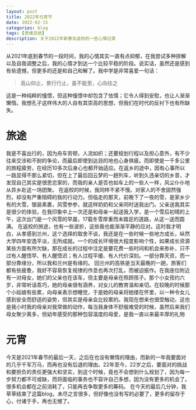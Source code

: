 ```yaml
---
layout: post
title: 2022年元宵节
date: 2022-02-15
categories: blog
tags: [思绪总结]
description: 关于2022年新春及返校的一些心情记录
---
```

从2021年底到春节的一段时间，我的心情其实一直有点抑郁，在我尝试多种排解以及自我调整之后，我的心情才到达一个比较平稳的阶段。说实话，虽然还是感到有些遗憾，但更多的还是和自己和解了。我中学是非常喜爱一句话：
> 高山仰止，景行行止，虽不能至，心向往之
>

这是一种纯粹的憧憬，但这种憧憬中却包含了怯懦；它令人得到安慰，也让人渐渐懒惰。我想孔子这样伟大的人自有其崇高的思想，但我们在时代的反衬下也有所缺失。


# 旅途
我是不喜出行的，因为舟车劳顿，人流如织；还要规划行程以及担心意外，有不少往来交涉和不耐的争论，而最后即使到达目的地也心身俱疲。而即使是一千多公里的旅程疲劳，在经历10多次后身心也都开始适应。在返乡的途中，因有心事所以一路显得不那么紧切，但在上了最后回云梦的一趟列车，听到久违亲切的乡音，才发现自己其实是很思恋家的，而我的亲人是否也如车上的一些人一样，风尘仆仆地从异乡赴这一场团聚。
在返校的时候，我同样不紧不慢。对家人的不舍固然强烈，却没有严重阻碍的我的行动力。但临走的那天，前晚下了一夜的雪，是家乡少有的大雪，银装素裹，风雪参参，就这样奶奶和父亲同时送我出门。父亲送我其实是很少的体验，在我印象中上一次还是和母亲一起送我入学，是一个雪后初晴的上午，这次出门是一个风雪的早晨，17载冬雪厚重而未踏足的道路，从这一送而圆满。
在返校的旅途，也有一些波折，这些我也能渐渐平静的应对。这时我才明白，从孝感到兰州，这个选择的取舍不谈，我还是在一些时候一些地方成长，纵然大学四年安逸平淡，无所成就。一个的成长环境很大程度影响个性，如果成长资源某些方面有所欠缺，那在成长的过程中注定是要花费一些时间和机会来弥补，只不过有人醒悟早、有人醒悟迟；有人过程平缓、有人代价深刻。一部分靠天资，而一部分靠缘分，所以我和兰州是有缘的。
回兰州的高铁是当天最晚的一趟，旅客们都有些疲惫，我好不容易恢复规律的作息也再次打乱，而被迫振作。在我座位附近有一对母女，她们的父亲也在该车，但主要是母亲在照顾孩子。那个小女孩约六岁，非常听话乖巧，她的母亲很有涵养，对女儿的教育温和亲切。在较晚的时候那个小姑娘有些累，向母亲表示想睡觉，于是她的母亲将她搂在怀里，以一种令女儿感到安全而舒适的姿势，但其实是母亲会比较累的。我现在想来也很受触动，这也是我小时我的母亲对我常做的动作，每当我身体不舒服难受的时候，虽然后来我们母女聚少离多，但幼年感受的那种包容温度的母爱，是我一直以来最丰厚的礼物
# 元宵
今天是2021年春节的最后一天，之后在也没有懒惰的理由，而新的一年我要面对的几乎千军万马，而再也没有后退的理由。22年至今，22岁之后，要面对的挑战和要担负的责任更强大和坚实，到这个时候，竟也不会想到什么规划了，因为每一步努力都不可或缺，而将面临的事务也不容许自己多想，因为没有更多的机会了。很多机会都在之前消耗了，只能再去争取更多的筹码。
在今天的最后几分钟，我草草结束了这篇blog，未尽之言很多，但好像也没有写的必要了，更多的留存于心，付诸于手，再也无憾了。










